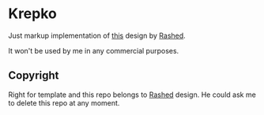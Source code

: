 # Krepko
Just markup implementation of [this](https://dribbble.com/shots/1819382-Landing-page-for-Invest-in-stock-site?list=users&offset=7) design by [Rashed](https://dribbble.com/rakabir).

It won't be used by me in any commercial purposes.

## Copyright
Right for template and this repo belongs to [Rashed](https://dribbble.com/rakabir) design.
He could ask me to delete this repo at any moment. 